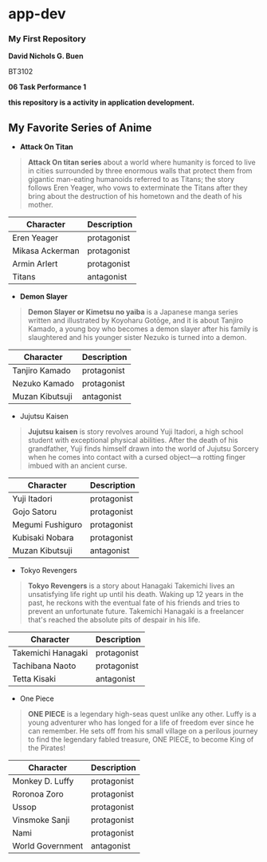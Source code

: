 # app-dev
### My First Repository
**David Nichols G. Buen**

BT3102

**06 Task Performance 1**

**this repository is a activity in application development.**

## **My Favorite Series of Anime**
- **Attack On Titan**

> **Attack On titan series** about a world where humanity is forced to live in cities surrounded by three enormous walls that protect them from gigantic man-eating humanoids referred to as Titans; the story follows Eren Yeager, who vows to exterminate the Titans after they bring about the destruction of his hometown and the death of his mother.

| Character | Description |
| ----------- | ----------- |
| Eren Yeager | protagonist |
| Mikasa Ackerman | protagonist |
| Armin Arlert | protagonist |
| Titans | antagonist |

- **Demon Slayer**

> **Demon Slayer or Kimetsu no yaiba** is a Japanese manga series written and illustrated by Koyoharu Gotōge, and it is about Tanjiro Kamado, a young boy who becomes a demon slayer after his family is slaughtered and his younger sister Nezuko is turned into a demon.

| Character | Description |
| ----------- | ----------- |
| Tanjiro Kamado | protagonist |
| Nezuko Kamado | protagonist |
| Muzan Kibutsuji | antagonist |

- Jujutsu Kaisen

> **Jujutsu kaisen** is story revolves around Yuji Itadori, a high school student with exceptional physical abilities. After the death of his grandfather, Yuji finds himself drawn into the world of Jujutsu Sorcery when he comes into contact with a cursed object—a rotting finger imbued with an ancient curse.

| Character | Description |
| ----------- | ----------- |
| Yuji Itadori | protagonist |
| Gojo Satoru | protagonist |
| Megumi Fushiguro | protagonist |
| Kubisaki Nobara | protagonist |
| Muzan Kibutsuji | antagonist |

- Tokyo Revengers

>  **Tokyo Revengers** is a story about Hanagaki Takemichi lives an unsatisfying life right up until his death. Waking up 12 years in the past, he reckons with the eventual fate of his friends and tries to prevent an unfortunate future. Takemichi Hanagaki is a freelancer that's reached the absolute pits of despair in his life.

| Character | Description |
| ----------- | ----------- |
| Takemichi Hanagaki | protagonist |
| Tachibana Naoto  | protagonist |
| Tetta Kisaki | antagonist |

- One Piece

> **ONE PIECE** is a legendary high-seas quest unlike any other. Luffy is a young adventurer who has longed for a life of freedom ever since he can remember. He sets off from his small village on a perilous journey to find the legendary fabled treasure, ONE PIECE, to become King of the Pirates!

| Character | Description |
| ----------- | ----------- |
| Monkey D. Luffy | protagonist |
| Roronoa Zoro  | protagonist |
| Ussop | protagonist |
| Vinsmoke Sanji  | protagonist |
| Nami  | protagonist |
| World Government | antagonist |
